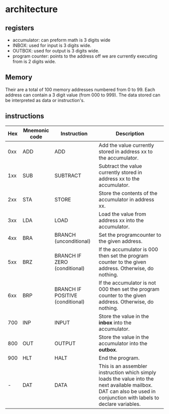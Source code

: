 
# architecture
## registers
- accumulator: can preform math is 3 digits wide
- INBOX: used for input is 3 digits wide.
- OUTBOX: used for output is 3 digits wide.
- program counter: points to the address off we are currently executing from is 2 digits wide.

## Memory
Their are a total of 100 memory addresses numbered from 0 to 99. Each address can contain a 3 digit value (from 000 to 999). 
The data stored can be interpreted as data or instruction's.

## instructions
|Hex|Mnemonic code|Instruction|Description|
|---|---|---|---|
0xx|ADD|ADD|Add the value currently stored in address xx to the accumulator.
1xx|SUB|SUBTRACT|Subtract the value currently stored in address xx to the accumulator.
2xx|STA|STORE|Store the contents of the accumulator in address xx.
3xx|LDA|LOAD|Load the value from address xx into the accumulator.
4xx|BRA|BRANCH (unconditional)|Set the programcounter to the given address.
5xx|BRZ|BRANCH IF ZERO (conditional)|If the accumulator is 000 then set the program counter to the given address. Otherwise, do nothing.
6xx|BRP|BRANCH IF POSITIVE (conditional)|If the accumulator is not 000 then set the program counter to the given address. Otherwise, do nothing.
700|INP|INPUT|Store the value in the **inbox** into the accumulator.
800|OUT|OUTPUT|Store the value in the accumulator into the **outbox**.
900|HLT|HALT|End the program.
 \- |DAT|DATA|This is an assembler instruction which simply loads the value into the next available mailbox. DAT can also be used in conjunction with labels to declare variables.
